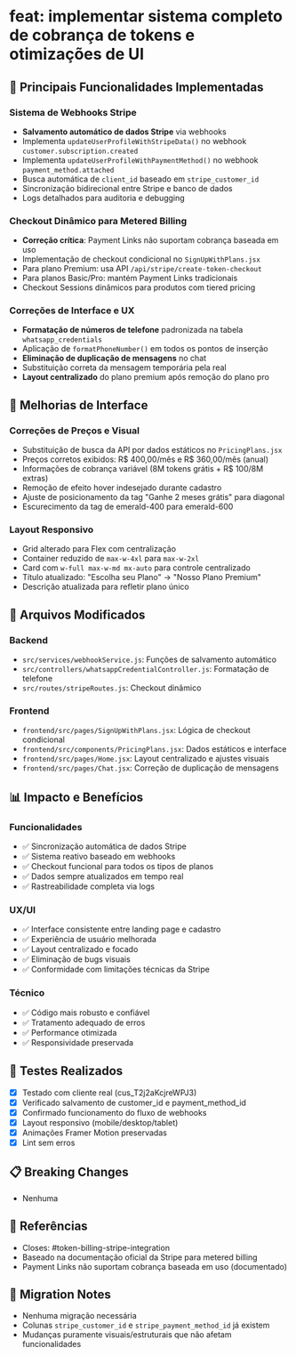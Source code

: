 # feat: implementar sistema completo de cobrança de tokens e otimizações de UI

## 🚀 Principais Funcionalidades Implementadas

### Sistema de Webhooks Stripe
- **Salvamento automático de dados Stripe** via webhooks
- Implementa `updateUserProfileWithStripeData()` no webhook `customer.subscription.created`
- Implementa `updateUserProfileWithPaymentMethod()` no webhook `payment_method.attached`
- Busca automática de `client_id` baseado em `stripe_customer_id`
- Sincronização bidirecional entre Stripe e banco de dados
- Logs detalhados para auditoria e debugging

### Checkout Dinâmico para Metered Billing
- **Correção crítica**: Payment Links não suportam cobrança baseada em uso
- Implementação de checkout condicional no `SignUpWithPlans.jsx`
- Para plano Premium: usa API `/api/stripe/create-token-checkout`
- Para planos Basic/Pro: mantém Payment Links tradicionais
- Checkout Sessions dinâmicos para produtos com tiered pricing

### Correções de Interface e UX
- **Formatação de números de telefone** padronizada na tabela `whatsapp_credentials`
- Aplicação de `formatPhoneNumber()` em todos os pontos de inserção
- **Eliminação de duplicação de mensagens** no chat
- Substituição correta da mensagem temporária pela real
- **Layout centralizado** do plano premium após remoção do plano pro

## 🎯 Melhorias de Interface

### Correções de Preços e Visual
- Substituição de busca da API por dados estáticos no `PricingPlans.jsx`
- Preços corretos exibidos: R$ 400,00/mês e R$ 360,00/mês (anual)
- Informações de cobrança variável (8M tokens grátis + R$ 100/8M extras)
- Remoção de efeito hover indesejado durante cadastro
- Ajuste de posicionamento da tag "Ganhe 2 meses grátis" para diagonal
- Escurecimento da tag de emerald-400 para emerald-600

### Layout Responsivo
- Grid alterado para Flex com centralização
- Container reduzido de `max-w-4xl` para `max-w-2xl`
- Card com `w-full max-w-md mx-auto` para controle centralizado
- Título atualizado: "Escolha seu Plano" → "Nosso Plano Premium"
- Descrição atualizada para refletir plano único

## 🔧 Arquivos Modificados

### Backend
- `src/services/webhookService.js`: Funções de salvamento automático
- `src/controllers/whatsappCredentialController.js`: Formatação de telefone
- `src/routes/stripeRoutes.js`: Checkout dinâmico

### Frontend
- `frontend/src/pages/SignUpWithPlans.jsx`: Lógica de checkout condicional
- `frontend/src/components/PricingPlans.jsx`: Dados estáticos e interface
- `frontend/src/pages/Home.jsx`: Layout centralizado e ajustes visuais
- `frontend/src/pages/Chat.jsx`: Correção de duplicação de mensagens

## 📊 Impacto e Benefícios

### Funcionalidades
- ✅ Sincronização automática de dados Stripe
- ✅ Sistema reativo baseado em webhooks
- ✅ Checkout funcional para todos os tipos de planos
- ✅ Dados sempre atualizados em tempo real
- ✅ Rastreabilidade completa via logs

### UX/UI
- ✅ Interface consistente entre landing page e cadastro
- ✅ Experiência de usuário melhorada
- ✅ Layout centralizado e focado
- ✅ Eliminação de bugs visuais
- ✅ Conformidade com limitações técnicas da Stripe

### Técnico
- ✅ Código mais robusto e confiável
- ✅ Tratamento adequado de erros
- ✅ Performance otimizada
- ✅ Responsividade preservada

## 🧪 Testes Realizados
- [x] Testado com cliente real (cus_T2j2aKcjreWPJ3)
- [x] Verificado salvamento de customer_id e payment_method_id
- [x] Confirmado funcionamento do fluxo de webhooks
- [x] Layout responsivo (mobile/desktop/tablet)
- [x] Animações Framer Motion preservadas
- [x] Lint sem erros

## 📋 Breaking Changes
- Nenhuma

## 🔗 Referências
- Closes: #token-billing-stripe-integration
- Baseado na documentação oficial da Stripe para metered billing
- Payment Links não suportam cobrança baseada em uso (documentado)

## 📝 Migration Notes
- Nenhuma migração necessária
- Colunas `stripe_customer_id` e `stripe_payment_method_id` já existem
- Mudanças puramente visuais/estruturais que não afetam funcionalidades

